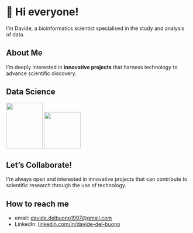# 👋 Hi everyone! 

I’m Davide, a bioinformatics scientist specialised in the study and analysis of data.

## About Me 

I’m deeply interested in **innovative projects** that harness technology to advance scientific discovery.

## Data Science

[<img src="https://s3.dualstack.us-east-2.amazonaws.com/pythondotorg-assets/media/community/logos/python-logo-only.png" width="100" height="125">](https://www.python.org)
[<img src="https://www.r-project.org/logo/Rlogo.png" width="100" height="100">](https://www.r-project.org/)

## Let’s Collaborate! 

I'm always open and interested in innovative projects that can contribute to scientific research through the use of technology.

## How to reach me

- email: davide.delbuono1997@gmail.com
- LinkedIn: [linkedin.com/in/davide-del-buono](https://www.linkedin.com/in/davide-del-buono-662a9b22b/)
